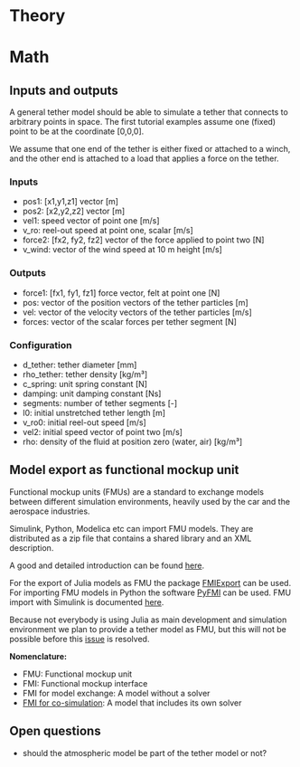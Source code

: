 # Theory

# Math

## Inputs and outputs
A general tether model should be able to simulate a tether that connects to arbitrary points in space. The first tutorial examples assume one (fixed) point to be at the coordinate [0,0,0].

We assume that one end of the tether is either fixed or attached to a winch, and the other end
is attached to a load that applies a force on the tether.

### Inputs
- pos1: [x1,y1,z1] vector [m]
- pos2: [x2,y2,z2] vector [m]
- vel1: speed vector of point one [m/s]
- v_ro: reel-out speed at point one, scalar [m/s]
- force2: [fx2, fy2, fz2] vector of the force applied to point two [N]
- v_wind: vector of the wind speed at 10 m height [m/s]

### Outputs
- force1: [fx1, fy1, fz1] force vector, felt at point one [N]
- pos: vector of the position vectors of the tether particles [m]
- vel: vector of the velocity vectors of the tether particles [m/s]
- forces: vector of the scalar forces per tether segment [N]

### Configuration
- d_tether: tether diameter [mm]
- rho_tether: tether density [kg/m³]
- c_spring: unit spring constant [N]
- damping: unit damping constant [Ns]
- segments: number of tether segments [-]
- l0: initial unstretched tether length [m]
- v_ro0: initial reel-out speed [m/s]
- vel2: initial speed vector of point two [m/s] 
- rho: density of the fluid at position zero (water, air) [kg/m³]

## Model export as functional mockup unit
Functional mockup units (FMUs) are a standard to exchange models between different
simulation environments, heavily used by the car and the aerospace industries.

Simulink, Python, Modelica etc can import FMU models. They are distributed as a
zip file that contains a shared library and an XML description.

A good and detailed introduction can be found [here](https://www.iea-annex60.org/finalReport/activity_1_2.html).

For the export of Julia models as FMU the package [FMIExport](https://github.com/ThummeTo/FMIExport.jl) can be used. For importing FMU models in Python the software [PyFMI](https://jmodelica.org/pyfmi/index.html#) can be used. FMU import with Simulink is documented [here](https://nl.mathworks.com/help/simulink/ug/work-with-fmi-in-simulink.html).

Because not everybody is using Julia as main development and simulation environment we plan
to provide a tether model as FMU, but this will not be possible before this [issue](https://github.com/ThummeTo/FMIExport.jl/issues/10) is resolved.

**Nomenclature:**
- FMU: Functional mockup unit
- FMI: Functional mockup interface
- FMI for model exchange: A model without a solver
- [FMI for co-simulation](https://fmi-standard.org/docs/3.0.1/#_fmi_for_co_simulation_cs): A model that includes its own solver

## Open questions
- should the atmospheric model be part of the tether model or not?